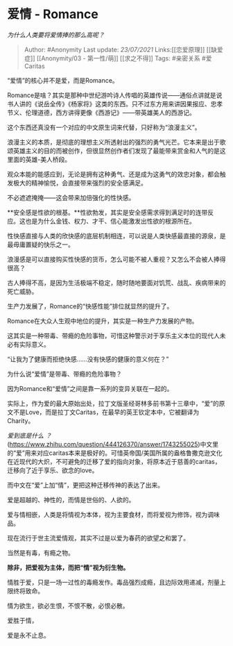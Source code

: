 # 爱情 - Romance
*为什么人类要将爱情捧的那么高呢？*

> Author: #Anonymity
> Last update: *23/07/2021*
> Links:[[恋爱原理]] [[缺爱症]]  [[Anonymity/03 - 第一性/萌]] [[求之不得]]
> Tags:    #亲密关系 #爱Caritas

“爱情”的核心并不是爱，而是Romance。

Romance是啥？其实是那种中世纪游吟诗人传唱的英雄传说——通俗点讲就是说书人讲的《说岳全传》《杨家将》这类的东西。只不过东方用来讲因果报应、忠孝节义、伦理道德，西方讲得更像《西游记》——带英雄美人的西游记。

这个东西还真没有一个对应的中文原生词来代替，只好称为“浪漫主义”。

浪漫主义的本质，是彻底的理想主义所透射出的强烈的勇气光芒。它本来是出于歌颂英雄主义的目的而被创作，但很显然创作者们发现了最能带来赏金和人气的是这里面的英雄-美人桥段。

观众本能的能感应到，无论是拥有这种勇气、还是成为这勇气的效忠对象，都会触发极大的精神愉悦，会直接带来强烈的安全感满足。

不必遮遮掩掩——这会带来加倍强化的性快感。

**安全感是性欲的根基。**性欲勃发，其实是安全感需求得到满足时的连带反应。这也是为什么金钱、权力、才干、信心能激发出性欲的根源所在。

性快感直接与人类的欣快感的底层机制相连，可以说是人类快感最直接的源泉，是最毋庸置疑的快乐之一。

浪漫感是可以直接购买性快感的货币，怎么可能不被人重视？又怎么不会被人捧得很高？

古人捧得不高，是因为生活极端不稳定，随时随地要面对饥荒、战乱、疾病带来的死亡威胁。

生产力发展了，Romance的“快感性能”排位就显然的提升了。

Romance在大众人生观中地位的提升，其实是一种生产力发展的产物。

这其实是一种带毒、带瘾的危险事物，可惜这种警示对于享乐主义本位的现代人未必有实际意义。

“让我为了健康而拒绝快感……没有快感的健康的意义何在？”

为什么说“爱情”是带毒、带瘾的危险事物？

因为Romance和“爱情”之间是靠一系列的变异关联在一起的。

实际上，作为爱的最大原始出处，拉丁文版圣经哥林多前书第十三章中，“爱”的原文不是Love，而是拉丁文Caritas，在最早的英王钦定本中，它被翻译为Charity。

*爱到底是什么 ？*(https://www.zhihu.com/question/444126370/answer/1743255025)中文里的“爱”用来对应caritas本来是极好的。可惜英帝国/美国所属的盎格鲁撒克逊文化在近现代的大炽，不可避免的迁移了爱的指向对象，将原本近于慈善的caritas，迁移向了近于享乐、欲念的love。

而中文在“爱”上加“情”，更把这种迁移传神的表达了出来。

爱是超越的、神性的，而情是世俗的、人欲的。

爱与情相嵌，人类是将情视为本体，视为主要食材，而将爱视为修饰，视为调味品。

现在流行于世主流爱情观，其实不过是以爱为春药的欲望之和罢了。

当然是有毒，有瘾之物。

**除非，把爱视为主体，而把“情”视为衍生物。**

情胜于爱，只是一场一过性的毒瘾发作。毒品强烈成瘾，且边际效用递减，剂量上限终将致命。

情为欲生，欲必生恨，不恨不散，必恨必散。

爱胜于情，

爱是永不止息。
